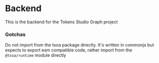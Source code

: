 # Backend


This is the backend for the Tokens Studio Graph project


### Gotchas

Do not import from the tsoa package directly. It's written in commonjs but expects to export esm compatible code, rather import from the `@tsoa/runtime` module directly
